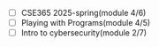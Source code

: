- [ ] CSE365 2025-spring(module 4/6)
- [ ] Playing with Programs(module 4/5)
- [ ] Intro to cybersecurity(module 2/7)
